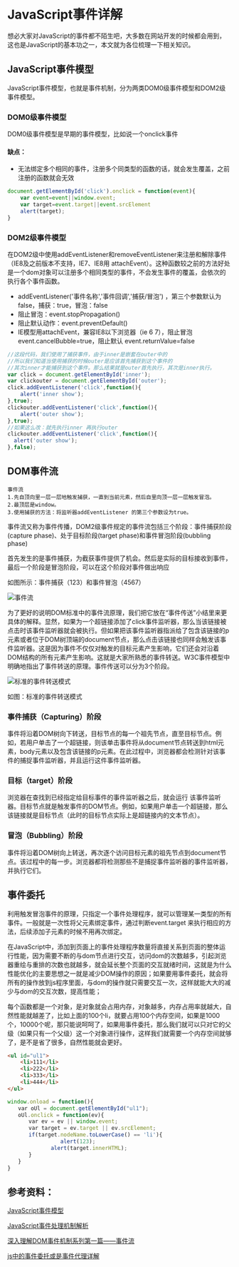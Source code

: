 # JavaScript事件详解

想必大家对JavaScript的事件都不陌生吧，大多数在网站开发的时候都会用到，这也是JavaScript的基本功之一，本文就为各位梳理一下相关知识。

## JavaScript事件模型

JavaScript事件模型，也就是事件机制，分为两类DOM0级事件模型和DOM2级事件模型。

### DOM0级事件模型

DOM0级事件模型是早期的事件模型，比如说一个onclick事件

#### 缺点：

- 无法绑定多个相同的事件，注册多个同类型的函数的话，就会发生覆盖，之前注册的函数就会无效

```js
document.getElementById('click').onclick = function(event){
    var event=event||window.event;
    var target=event.target||event.srcElement
    alert(target);
}
```

### DOM2级事件模型

在DOM2级中使用addEventListener和removeEventListener来注册和解除事件（IE8及之前版本不支持，IE7、IE8用 attachEvent）。这种函数较之前的方法好处是一个dom对象可以注册多个相同类型的事件，不会发生事件的覆盖，会依次的执行各个事件函数。

- addEventListener('事件名称','事件回调','捕获/冒泡')  ，第三个参数默认为false，捕获：true，冒泡：false
- 阻止冒泡：event.stopPropagation() 
- 阻止默认动作：event.preventDefault()
- IE模型用attachEvent，兼容IE8以下浏览器（ie 6 7），阻止冒泡 event.cancelBubble=true，阻止默认 event.returnValue=false

```js
//这段代码，我们使用了捕获事件，由于inner是嵌套在outer中的
//所以我们知道当使用捕获的时候outer是应该首先捕获到这个事件的
//其次inner才能捕获到这个事件。那么结果就是outer首先执行，其次是inner执行。
var click = document.getElementById('inner');
var clickouter = document.getElementById('outer');
click.addEventListener('click',function(){
    alert('inner show');
},true);
clickouter.addEventListener('click',function(){
    alert('outer show');
},true);
//如果这么改：就先执行inner 再执行outer 
clickouter.addEventListener('click',function(){
  alert('outer show');  
},false);
```

## DOM事件流

```
事件流
1.先自顶向里一层一层地触发捕获，一直到当前元素，然后自里向顶一层一层触发冒泡。
2.最顶层是window。
3.使用捕获的方法：将监听器addEventListener 的第三个参数设为true。
```

事件流又称为事件传播，DOM2级事件规定的事件流包括三个阶段：事件捕获阶段(capture phase)、处于目标阶段(target phase)和事件冒泡阶段(bubbling phase)

首先发生的是事件捕获，为截获事件提供了机会。然后是实际的目标接收到事件，最后一个阶段是冒泡阶段，可以在这个阶段对事件做出响应

如图所示：事件捕获（123）和事件冒泡（4567）

![事件流](https://pics1.baidu.com/feed/aa64034f78f0f736cfc6b8bee508541cebc4133c.jpeg?token=98e950edc8b0437dd4879ec3a16c1b65&s=5AA834631BBFF0CE5E7555CE0000E0B1)

为了更好的说明DOM标准中的事件流原理，我们把它放在“事件传送”小结里来更具体的解释。显然，如果为一个超链接添加了click事件监听器，那么当该链接被点击时该事件监听器就会被执行。但如果把该事件监听器指派给了包含该链接的p元素或者位于DOM树顶端的document节点，那么点击该链接也同样会触发该事件监听器。这是因为事件不仅仅对触发的目标元素产生影响，它们还会对沿着DOM结构的所有元素产生影响。这就是大家所熟悉的事件转送。W3C事件模型中明确地指出了事件转送的原理。事件传送可以分为3个阶段。

![标准的事件转送模式](https://pics0.baidu.com/feed/1b4c510fd9f9d72ae3dbd2373a77cf31359bbbc5.jpeg?token=7ccd537e4fe557b5a25182be721bd1f4&s=E1166E3299DEF1EB465D1CD70200D0A2)

如图：标准的事件转送模式

### 事件捕获（Capturing）阶段

事件将沿着DOM树向下转送，目标节点的每一个祖先节点，直至目标节点。例如，若用户单击了一个超链接，则该单击事件将从document节点转送到html元素，body元素以及包含该链接的p元素。在此过程中，浏览器都会检测针对该事件的捕捉事件监听器，并且运行这件事件监听器。

### 目标（target）阶段

浏览器在查找到已经指定给目标事件的事件监听器之后，就会运行 该事件监听器。目标节点就是触发事件的DOM节点。例如，如果用户单击一个超链接，那么该链接就是目标节点（此时的目标节点实际上是超链接内的文本节点）。

### 冒泡（Bubbling）阶段

事件将沿着DOM树向上转送，再次逐个访问目标元素的祖先节点到document节点。该过程中的每一步。浏览器都将检测那些不是捕捉事件监听器的事件监听器，并执行它们。

## 事件委托

利用触发冒泡事件的原理，只指定一个事件处理程序，就可以管理某一类型的所有事件。一般就是一次性将父元素绑定事件，通过判断event.target 来执行相应的方法，后续添加子元素的时候不用再次绑定。

在JavaScript中，添加到页面上的事件处理程序数量将直接关系到页面的整体运行性能，因为需要不断的与dom节点进行交互，访问dom的次数越多，引起浏览器重绘与重排的次数也就越多，就会延长整个页面的交互就绪时间，这就是为什么性能优化的主要思想之一就是减少DOM操作的原因；如果要用事件委托，就会将所有的操作放到js程序里面，与dom的操作就只需要交互一次，这样就能大大的减少与dom的交互次数，提高性能；

每个函数都是一个对象，是对象就会占用内存，对象越多，内存占用率就越大，自然性能就越差了，比如上面的100个li，就要占用100个内存空间，如果是1000个，10000个呢，那只能说呵呵了，如果用事件委托，那么我们就可以只对它的父级（如果只有一个父级）这一个对象进行操作，这样我们就需要一个内存空间就够了，是不是省了很多，自然性能就会更好。

```html
<ul id="ul1">
    <li>111</li>
    <li>222</li>
    <li>333</li>
    <li>444</li>
</ul>
```

```js
window.onload = function(){
　　var oUl = document.getElementById("ul1");
　　oUl.onclick = function(ev){
　　　　var ev = ev || window.event;
　　　　var target = ev.target || ev.srcElement;
　　　　if(target.nodeName.toLowerCase() == 'li'){
　 　　　　　　	alert(123);
　　　　　　　  alert(target.innerHTML);
　　　　}
　　}
}
```



## 参考资料：

[JavaScript事件模型](https://blog.csdn.net/hopefullman/article/details/88624650)

[JavaScript事件处理机制解析](https://baijiahao.baidu.com/s?id=1652994196994734318)

[深入理解DOM事件机制系列第一篇——事件流](https://www.cnblogs.com/xiaohuochai/p/5859476.html)

[js中的事件委托或是事件代理详解](https://www.cnblogs.com/liugang-vip/p/5616484.html)

